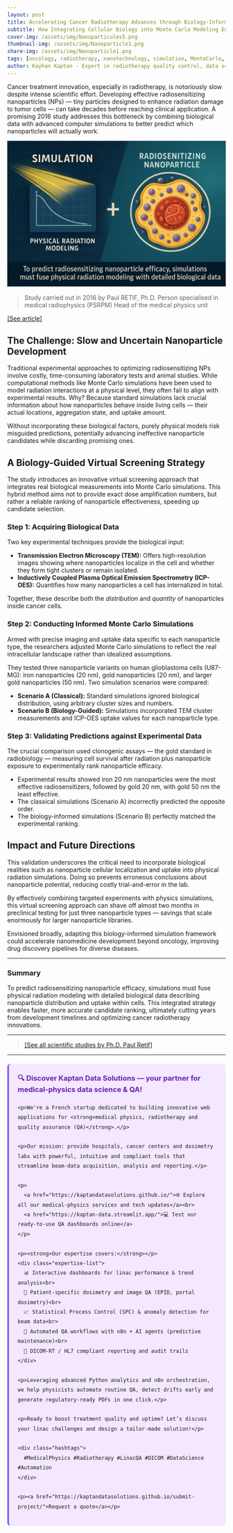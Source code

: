 ```yaml
---
layout: post
title: Accelerating Cancer Radiotherapy Advances through Biology-Informed Nanoparticle Simulations  
subtitle: How Integrating Cellular Biology into Monte Carlo Modeling Enhances Radiosensitizing Nanoparticle Selection  
cover-img: /assets/img/Nanoparticules5.png
thumbnail-img: /assets/img/Nanoparticle1.png  
share-img: /assets/img/Nanoparticle1.png  
tags: [oncology, radiotherapy, nanotechnology, simulation, MonteCarlo, radiosensitizers, cancer research, drug development]  
author: Kayhan Kaptan - Expert in radiotherapy quality control, data science and automation
---
```


Cancer treatment innovation, especially in radiotherapy, is notoriously slow despite intense scientific effort. Developing effective radiosensitizing nanoparticles (NPs) — tiny particles designed to enhance radiation damage to tumor cells — can take decades before reaching clinical application. A promising 2016 study addresses this bottleneck by combining biological data with advanced computer simulations to better predict which nanoparticles will actually work.

![PNG](/assets/img/Nanoparticle2.png)

>Study carried out in 2016 by Paul RETIF, Ph.D.
>Person specialised in medical radiophysics (PSRPM)
>Head of the medical physics unit

[[See article]](https://scholar.google.com/citations?user=kyh8-WMAAAAJ&hl=fr)


## The Challenge: Slow and Uncertain Nanoparticle Development

Traditional experimental approaches to optimizing radiosensitizing NPs involve costly, time-consuming laboratory tests and animal studies. While computational methods like Monte Carlo simulations have been used to model radiation interactions at a physical level, they often fail to align with experimental results. Why? Because standard simulations lack crucial information about how nanoparticles behave inside living cells — their actual locations, aggregation state, and uptake amount.

Without incorporating these biological factors, purely physical models risk misguided predictions, potentially advancing ineffective nanoparticle candidates while discarding promising ones.

## A Biology-Guided Virtual Screening Strategy

The study introduces an innovative virtual screening approach that integrates real biological measurements into Monte Carlo simulations. This hybrid method aims not to provide exact dose amplification numbers, but rather a reliable ranking of nanoparticle effectiveness, speeding up candidate selection.

### Step 1: Acquiring Biological Data

Two key experimental techniques provide the biological input:

- **Transmission Electron Microscopy (TEM):** Offers high-resolution images showing where nanoparticles localize in the cell and whether they form tight clusters or remain isolated.
- **Inductively Coupled Plasma Optical Emission Spectrometry (ICP-OES):** Quantifies how many nanoparticles a cell has internalized in total.

Together, these describe both the *distribution* and *quantity* of nanoparticles inside cancer cells.

### Step 2: Conducting Informed Monte Carlo Simulations

Armed with precise imaging and uptake data specific to each nanoparticle type, the researchers adjusted Monte Carlo simulations to reflect the real intracellular landscape rather than idealized assumptions.

They tested three nanoparticle variants on human glioblastoma cells (U87-MG): iron nanoparticles (20 nm), gold nanoparticles (20 nm), and larger gold nanoparticles (50 nm). Two simulation scenarios were compared:

- **Scenario A (Classical):** Standard simulations ignored biological distribution, using arbitrary cluster sizes and numbers.
- **Scenario B (Biology-Guided):** Simulations incorporated TEM cluster measurements and ICP-OES uptake values for each nanoparticle type.

### Step 3: Validating Predictions against Experimental Data

The crucial comparison used clonogenic assays — the gold standard in radiobiology — measuring cell survival after radiation plus nanoparticle exposure to experimentally rank nanoparticle efficacy.

- Experimental results showed iron 20 nm nanoparticles were the most effective radiosensitizers, followed by gold 20 nm, with gold 50 nm the least effective.
- The classical simulations (Scenario A) incorrectly predicted the opposite order.
- The biology-informed simulations (Scenario B) perfectly matched the experimental ranking.


## Impact and Future Directions

This validation underscores the critical need to incorporate biological realities such as nanoparticle cellular localization and uptake into physical radiation simulations. Doing so prevents erroneous conclusions about nanoparticle potential, reducing costly trial-and-error in the lab.

By effectively combining targeted experiments with physics simulations, this virtual screening approach can shave off almost two months in preclinical testing for just three nanoparticle types — savings that scale enormously for larger nanoparticle libraries.

Envisioned broadly, adapting this biology-informed simulation framework could accelerate nanomedicine development beyond oncology, improving drug discovery pipelines for diverse diseases.

---

### Summary

To predict radiosensitizing nanoparticle efficacy, simulations must fuse physical radiation modeling with detailed biological data describing nanoparticle distribution and uptake within cells. This integrated strategy enables faster, more accurate candidate ranking, ultimately cutting years from development timelines and optimizing cancer radiotherapy innovations.

---
>[[See all scientific studies by Ph.D. Paul Retif]](https://scholar.google.com/citations?user=kyh8-WMAAAAJ&hl=fr)
---

<html lang="fr">
<head>
    <meta charset="UTF-8">
    <meta name="viewport" content="width=device-width, initial-scale=1.0">
    <title>Kaptan Data Solutions</title>
    <style>
        .citation {
            background-color: #f3e8ff;
            border-left: 4px solid #8b5cf6;
            padding: 20px;
            margin: 20px 0;
            border-radius: 8px;
            font-family: -apple-system, BlinkMacSystemFont, 'Segoe UI', Roboto, sans-serif;
            line-height: 1.6;
        }
        .citation h3 {
            color: #6b21a8;
            margin-top: 0;
        }
        .citation a {
            color: #7c3aed;
            text-decoration: none;
        }
        .citation a:hover {
            text-decoration: underline;
        }
        .expertise-list {
            margin: 15px 0;
        }
        .hashtags {
            font-weight: bold;
            color: #7c3aed;
            margin-top: 15px;
        }
    </style>
</head>
<body>
  <div class="citation">
    <h3>🔍 Discover Kaptan Data Solutions — your partner for medical-physics data science & QA!</h3>

    <p>We're a French startup dedicated to building innovative web applications for <strong>medical physics, radiotherapy and quality assurance (QA)</strong>.</p>

    <p>Our mission: provide hospitals, cancer centers and dosimetry labs with powerful, intuitive and compliant tools that streamline beam-data acquisition, analysis and reporting.</p>

    <p>
      <a href="https://kaptandatasolutions.github.io/">🌐 Explore all our medical-physics services and tech updates</a><br>
      <a href="https://kaptan-data.streamlit.app/">💻 Test our ready-to-use QA dashboards online</a>
    </p>

    <p><strong>Our expertise covers:</strong></p>
    <div class="expertise-list">
      📊 Interactive dashboards for linac performance & trend analysis<br>
      🔬 Patient-specific dosimetry and image QA (EPID, portal dosimetry)<br>
      📈 Statistical Process Control (SPC) & anomaly detection for beam data<br>
      🤖 Automated QA workflows with n8n + AI agents (predictive maintenance)<br>
      📑 DICOM-RT / HL7 compliant reporting and audit trails
    </div>

    <p>Leveraging advanced Python analytics and n8n orchestration, we help physicists automate routine QA, detect drifts early and generate regulatory-ready PDFs in one click.</p>

    <p>Ready to boost treatment quality and uptime? Let’s discuss your linac challenges and design a tailor-made solution!</p>

    <div class="hashtags">
      #MedicalPhysics #Radiotherapy #LinacQA #DICOM #DataScience #Automation
    </div>

    <p><a href="https://kaptandatasolutions.github.io/submit-project/">Request a quote</a></p>
  </div>
</body>
</html>  